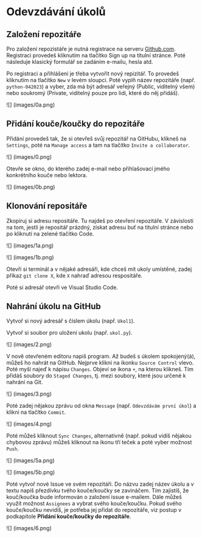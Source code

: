 # Odevzdávání úkolů

## Založení repozitáře

Pro založení repozistáře je nutná registrace na serveru [Github.com](https://github.com/). Registraci provedeš kliknutím na tlačítko Sign up na titulní stránce. Poté následuje klasický formulář se zadáním e-mailu, hesla atd.

Po registraci a přihlášení je třeba vytvořit nový repizitář. To provedeš kliknutím na tlačítko `New` v levém sloupci. Poté vyplň název repozitáře (např. `python-042023`) a vyber, zda má být adresář veřejný (Public, viditelný všem) nebo soukromý (Private, viditelný pouze pro lidi, které do něj přidáš).

![] (images/0a.png)

## Přidání kouče/koučky do repozitáře

Přidání provedeš tak, že si otevřeš svůj repozitář na GitHubu, klikneš na `Settings`, poté na `Manage access` a tam na tlačítko `Invite a collaborator`.

![] (images/0.png)

Otevře se okno, do kterého zadej e-mail nebo přihlašovací jmého konkrétního kouče nebo lektora.

![] (images/0b.png)

## Klonování repositáře

Zkopíruj si adresu repositáře. Tu najdeš po otevření repozitáře. V závislosti na tom, jestli je repositář prázdný, získat adresu buť na titulní stránce nebo po kliknutí na zelené tlačítko Code.

![] (images/1a.png)

![] (images/1b.png)

Otevři si terminál a v nějaké adresáři, kde chceš mít ukoly umístěné, zadej příkaz `git clone X`, kde `X` nahraď adresou respositáře.

Poté si adresář otevři ve Visual Studio Code.

## Nahrání úkolu na GitHub

Vytvoř si nový adresář s číslem úkolu (např. `Ukol1`).

Vytvoř si soubor pro uložení ukolu (např. `ukol.py`).

![] (images/2.png)

V nově otevřeném editoru napiš program. Až budeš s úkolem spokojený(á), můžeš ho nahrát na GitHub. Nejprve klikni na ikonku `Source Control` vlevo. Poté myší najeď k nápisu `Changes`. Objeví se ikona `+`, na kterou klikneš. Tím přidáš soubory do `Staged Changes`, tj. mezi soubory, které jsou určené k nahrání na Git.

![] (images/3.png)

Poté zadej nějakou zprávu od okna `Message` (např. `Odevzdávám první úkol`) a klikni na tlačítko `Commit`.

![] (images/4.png)

Poté můžeš kliknout `Sync Changes`, alternativně (např. pokud vidíš nějakou chybovou zprávu) můžeš kliknout na ikonu tří teček a poté vyber možnost `Push`.

![] (images/5a.png)

![] (images/5b.png)

Poté vytvoř nové Issue ve svém repozitáři. Do názvu zadej název úkolu a v textu napiš přezdívku tvého kouče/koučky se zavináčem. Tím zajistíš, že kouč/koučka bude informován o založení issue e-mailem. Dále můžeš využít možnost `Assignees` a vybrat svého kouče/koučku. Pokud svého kouče/koučku nevidíš, je potřeba jej přidat do repozitáře, viz postup v podkapitole **Přidání kouče/koučky do repozitáře**.

![] (images/6.png)
